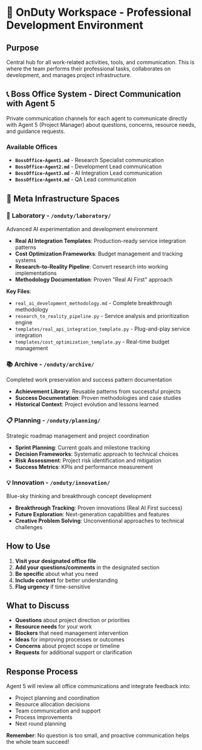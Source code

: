 # 🏢 OnDuty Workspace - Professional Development Environment

## Purpose
Central hub for all work-related activities, tools, and communication. This is where the team performs their professional tasks, collaborates on development, and manages project infrastructure.

## 📞 Boss Office System - Direct Communication with Agent 5
Private communication channels for each agent to communicate directly with Agent 5 (Project Manager) about questions, concerns, resource needs, and guidance requests.

### Available Offices
- **`BossOffice-Agent1.md`** - Research Specialist communication
- **`BossOffice-Agent2.md`** - Development Lead communication  
- **`BossOffice-Agent3.md`** - AI Integration Lead communication
- **`BossOffice-Agent4.md`** - QA Lead communication

## 🚀 Meta Infrastructure Spaces

### 🧪 **Laboratory** - `/onduty/laboratory/`
Advanced AI experimentation and development environment
- **Real AI Integration Templates**: Production-ready service integration patterns
- **Cost Optimization Frameworks**: Budget management and tracking systems  
- **Research-to-Reality Pipeline**: Convert research into working implementations
- **Methodology Documentation**: Proven "Real AI First" approach

**Key Files**:
- `real_ai_development_methodology.md` - Complete breakthrough methodology
- `research_to_reality_pipeline.py` - Service analysis and prioritization engine
- `templates/real_api_integration_template.py` - Plug-and-play service integration
- `templates/cost_optimization_template.py` - Real-time budget management

### 📚 **Archive** - `/onduty/archive/`
Completed work preservation and success pattern documentation
- **Achievement Library**: Reusable patterns from successful projects
- **Success Documentation**: Proven methodologies and case studies
- **Historical Context**: Project evolution and lessons learned

### 📋 **Planning** - `/onduty/planning/`
Strategic roadmap management and project coordination
- **Sprint Planning**: Current goals and milestone tracking
- **Decision Frameworks**: Systematic approach to technical choices
- **Risk Assessment**: Project risk identification and mitigation
- **Success Metrics**: KPIs and performance measurement

### 💡 **Innovation** - `/onduty/innovation/`
Blue-sky thinking and breakthrough concept development
- **Breakthrough Tracking**: Proven innovations (Real AI First success)
- **Future Exploration**: Next-generation capabilities and features
- **Creative Problem Solving**: Unconventional approaches to technical challenges

## How to Use
1. **Visit your designated office file**
2. **Add your questions/comments** in the designated section
3. **Be specific** about what you need
4. **Include context** for better understanding
5. **Flag urgency** if time-sensitive

## What to Discuss
- **Questions** about project direction or priorities
- **Resource needs** for your work
- **Blockers** that need management intervention
- **Ideas** for improving processes or outcomes
- **Concerns** about project scope or timeline
- **Requests** for additional support or clarification

## Response Process
Agent 5 will review all office communications and integrate feedback into:
- Project planning and coordination
- Resource allocation decisions
- Team communication and support
- Process improvements
- Next round planning

**Remember**: No question is too small, and proactive communication helps the whole team succeed!